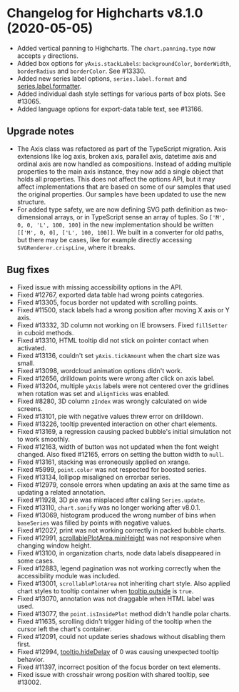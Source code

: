 # Changelog for Highcharts v8.1.0 (2020-05-05)

- Added vertical panning to Highcharts. The `chart.panning.type` now accepts `y` directions.
- Added box options for `yAxis.stackLabels`: `backgroundColor`, `borderWidth`, `borderRadius` and `borderColor`. See #13330.
- Added new series label options, `series.label.format` and [series.label.formatter](https://api.highcharts.com/highcharts/plotOptions.series.label.formatter).
- Added individual dash style settings for various parts of box plots. See #13065.
- Added language options for export-data table text, see #13166.

## Upgrade notes
- The Axis class was refactored as part of the TypeScript migration. Axis extensions like log axis, broken axis, parallel axis, datetime axis and ordinal axis are now handled as compositions. Instead of adding multiple properties to the main axis instance, they now add a single object that holds all properties. This does not affect the options API, but it may affect implementations that are based on some of our samples that used the original properties. Our samples have been updated to use the new structure.
- For added type safety, we are now defining SVG path definition as two-dimensional arrays, or in TypeScript sense an array of tuples. So `['M', 0, 0, 'L', 100, 100]` in the new implementation should be written `[['M', 0, 0], ['L', 100, 100]]`. We built in a converter for old paths, but there may be cases, like for example directly accessing `SVGRenderer.crispLine`, where it breaks.

## Bug fixes
- Fixed issue with missing accessibility options in the API.
- Fixed #12767, exported data table had wrong points categories.
- Fixed #13305, focus border not updated with scrolling points.
- Fixed #11500, stack labels had a wrong position after moving X axis or Y axis.
- Fixed #13332, 3D column not working on IE browsers. Fixed `fillSetter` in cuboid methods.
- Fixed #13310, HTML tooltip did not stick on pointer contact when activated.
- Fixed #13136, couldn't set `yAxis.tickAmount` when the chart size was small.
- Fixed #13098, wordcloud animation options didn't work.
- Fixed #12656, drilldown points were wrong after click on axis label.
- Fixed #13204, multiple `yAxis` labels were not centered over the gridlines when rotation was set and `alignTicks` was enabled.
- Fixed #8280, 3D column `zIndex` was wrongly calculated on wide screens.
- Fixed #13101, pie with negative values threw error on drilldown.
- Fixed #13226, tooltip prevented interaction on other chart elements.
- Fixed #13169, a regression causing packed bubble's initial simulation not to work smoothly.
- Fixed #12163, width of button was not updated when the font weight changed. Also fixed #12165, errors on setting the button width to `null`.
- Fixed #13161, stacking was erroneously applied on xrange.
- Fixed #5999, `point.color` was not respected for boosted series.
- Fixed #13134, lollipop misaligned on errorbar series.
- Fixed #12979, console errors when updating an axis at the same time as updating a related annotation.
- Fixed #11928, 3D pie was misplaced after calling `Series.update`.
- Fixed #13110, `chart.sonify` was no longer working after v8.0.1.
- Fixed #13069, histogram produced the wrong number of bins when `baseSeries` was filled by points with negative values.
- Fixed #12027, print was not working correctly in packed bubble charts.
- Fixed #12991, [scrollablePlotArea.minHeight](https://api.highcharts.com/highcharts/chart.scrollablePlotArea.minHeight) was not responsive when changing window height.
- Fixed #13100, in organization charts, node data labels disappeared in some cases.
- Fixed #12883, legend pagination was not working correctly when the accessibility module was included.
- Fixed #13001, `scrollablePlotArea` not inheriting chart style. Also applied chart styles to tooltip container when [tooltip.outside](https://api.highcharts.com/highcharts/tooltip.outside) is `true`.
- Fixed #13070, annotation was not draggable when HTML label was used.
- Fixed #13077, the `point.isInsidePlot` method didn't handle polar charts.
- Fixed #11635, scrolling didn't trigger hiding of the tooltip when the cursor left the chart's container.
- Fixed #12091, could not update series shadows without disabling them first.
- Fixed #12994, [tooltip.hideDelay](https://api.highcharts.com/highcharts/tooltip.hideDelay) of 0 was causing unexpected tooltip behavior.
- Fixed #11397, incorrect position of the focus border on text elements.
- Fixed issue with crosshair wrong position with shared tooltip, see #13002.
